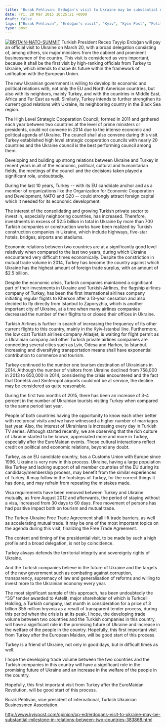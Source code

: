 ```yaml
---
title: 'Burak Pehlivan: Erdoğan’s visit to Ukraine may be substantial milestone in relations between two countries'
date: Fri, 20 Mar 2015 10:25:21 +0000
draft: false
tags: ["Burak Pehlivan", "Erdoğan’s visit", "Kyiv", "Kyiv Post", "Politika", "Poroshenko", "relationship", "turkey", "Turkey Ukraine High Level Strategic Council", "Turkish Airlines in Ukraine", "ukraine"]
type: post
---
```


[![BRITAIN-NATO-SUMMIT](https://burakpehlivan.org/wp-content/uploads/2015/03/burak-pehlivan-erdogans-visit-to-ukraine-may-be-substantial-milestone-in-relations-between-two-countries.jpg)](https://burakpehlivan.org/wp-content/uploads/2015/03/burak-pehlivan-erdogans-visit-to-ukraine-may-be-substantial-milestone-in-relations-between-two-countries.jpg)
Turkish President Recep Tayyip Erdoğan will pay an official visit to Ukraine on March 20, with a broad delegation consisting of, among others, six major ministers from the cabinet and prominent businessmen of the country. This visit is considered as very important, because it shall be the first visit by high-ranking officials from Turkey to Ukraine, which intends to shape its future within the framework of unification with the European Union.

The new Ukrainian government is willing to develop its economic and political relations with, not only the EU and North American countries, but also with its neighbors, mainly Turkey, and with the countries in Middle East, Africa and Far East as well. Similarly, Turkey intends to further strengthen its current good relations with Ukraine, its neighboring country in the Black Sea region.

The High Level Strategic Cooperation Council, formed in 2011 and gathered each year between two countries at the level of prime ministers or presidents, could not convene in 2014 due to the intense economic and political agenda of Ukraine. The council shall also convene during this visit. Turkey established high level strategic cooperation councils with nearly 20 countries and the Ukraine council is the best performing council among them.

Developing and building up strong relations between Ukraine and Turkey in recent years in all of the economic, political, cultural and humanitarian fields, the meetings of the council and the decisions taken played a significant role, undoubtedly.

During the last 10 years, Turkey -- with its EU candidate anchor and as a member of organizations like the Organization for Economic Cooperation and Development, NATO and G20 -- could strongly attract foreign capital which it needed for its economic development.

The interest of the consolidating and growing Turkish private sector to invest in, especially neighboring countries, has increased. Therefore, investments in excess of $2.5 billion in total in Ukraine by more than 700 Turkish companies or construction works have been realized by Turkish construction companies in Ukraine, which include highways, five-star hotels, bridges, airports and stadiums.

Economic relations between two countries are at a significantly good level relatively when compared to the last two years, during which Ukraine encountered very difficult times economically. Despite the constriction in mutual trade volume in 2014, Turkey has become the country against which Ukraine has the highest amount of foreign trade surplus, with an amount of $2.5 billion.

Despite the economic crisis, Turkish companies maintained a significant part of their investments in Ukraine and Turkish Airlines, the flagship airlines company of Turkey, has been the first international airlines company initiating regular flights to Kherson after a 13-year cessation and also decided to fly directly from Istanbul to Zaporyzhia, which is another important city of Ukraine, at a time when many airlines companies decreased the number of their flights to or closed their offices in Ukraine.

Turkish Airlines is further in search of increasing the frequency of its other current flights to this country, mainly in the Kyiv-İstanbul line. Furthermore, the low cost Turkish airlines company Atlasjet, is waiting for flight permit as a Ukrainian company and other Turkish private airlines companies are connecting several cities such as Lviv, Odesa and Harkov, to İstanbul. Increasing and diversifying transportation means shall have exponential contribution to commerce and tourism.

Turkey continued to the number one tourism destination of Ukrainians in 2014. Although the number of visitors from Ukraine declined from 758,000 in 2013 to 650,000 in 2014, considering the crisis encountered and the fact that Donetsk and Simferopol airports could not be at service, the decline may be considered as quite reasonable.

During the first two months of 2015, there has been an increase of 3-4 percent in the number of Ukrainian tourists visiting Turkey when compared to the same period last year.

People of both countries having the opportunity to know each other better with reciprocal visits and we have witnessed a higher number of marriages last year. Also, the interest of Ukrainians is increasing every day in Turkish TV series. Although started recently, we are observing that the rich culture of Ukraine started to be known, appreciated more and more in Turkey, especially after the EuroMaidan events. Those cultural interactions reflect credit on political and economic relations, beyond any doubt.

Turkey, as an EU candidate country, has a Customs Union with Europe since 1996. Ukraine is very new in this process. Ukraine, having a large population like Turkey and lacking support of all member countries of the EU during its candidacy/membership process, may benefit from the similar experiences of Turkey. It may follow in the footsteps of Turkey, for the correct things it has done, and may refrain from repeating the mistakes made.

Visa requirements have been removed between Turkey and Ukraine mutually, as from August 2012 and afterwards, the period of staying without a visa, increased from 30 days to 60 days. Free movement of persons has had positive impact both on tourism and mutual trade.

The Turkey-Ukraine Free Trade Agreement shall lift trade barriers, as well as accelerating mutual trade. It may be one of the most important topics on the agenda during this visit, finalizing the Free Trade Agreement.

The content and timing of the presidential visit, to be made by such a high profile and a broad delegation, is not by coincidence.

Turkey always defends the territorial integrity and sovereignty rights of Ukraine.

And the Turkish companies believe in the future of Ukraine and the targets of the new government such as combating against corruption, transparency, supremacy of law and generalisation of reforms and willing to invest more to the Ukrainian economy every year.

The most significant sample of this approach, has been undoubtedly the “3G” tender awarded to Astelit, major shareholder of which is Turkcell Holding, a Turkish company, last month in consideration for a price of 3 billion 355 million hryvnia as a result of transparent tender process, during this period when the crisis is at its peak. I hope, the developing trade volume between two countries and the Turkish companies in this country, will have a significant role in the promising future of Ukraine and increase in the welfare of the people in the country. Hopefully, this first important visit from Turkey after the European Maidan, will be good start of this process.

Turkey is a friend of Ukraine, not only in good days, but in difficult times as well.

I hope the developing trade volume between the two countries and the Turkish companies in this country will have a significant role in the promising future of Ukraine and an increase in the welfare of the people in the country.

Hopefully, this first important visit from Turkey after the EuroMaidan Revolution, will be good start of this process.

Burak Pehlivan, vice president of international, Turkish Ukrainian Businessmen Association.

http://www.kyivpost.com/opinion/op-ed/erdogans-visit-to-ukraine-may-be-substantial-milestone-in-relations-between-two-countries-383868.html